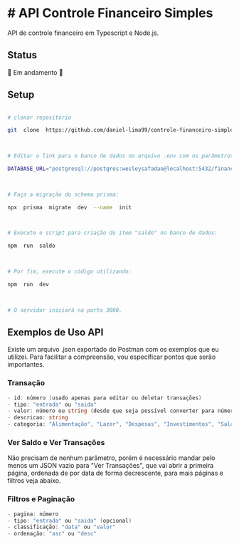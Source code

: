 
# # API Controle Financeiro Simples
API de controle financeiro em Typescript e Node.js.

## Status
:construction: Em andamento :construction:

## Setup
```bash

# clonar repositório

git  clone  https://github.com/daniel-lima99/controle-financeiro-simples-api.git

  

# Editar o link para o banco de dados no arquivo .env com os parâmetros condizentes com seu PostgreSQL:

DATABASE_URL="postgresql://postgres:wesleysafadao@localhost:5432/financeiro-simples?schema=public"

  

# Faça a migração do schema prisma:

npx  prisma  migrate  dev  --name  init

  

# Execute o script para criação do item "saldo" no banco de dados:

npm  run  saldo

  

# Por fim, execute o código utilizando:

npm  run  dev

  

# O servidor iniciará na porta 3000.
```
## Exemplos de Uso API
Existe um arquivo .json exportado do Postman com os exemplos que eu utilizei. Para facilitar a compreensão, vou especificar pontos que serão importantes.

### Transação
```go
- id: número (usado apenas para editar ou deletar transações)
- tipo: "entrada" ou "saida"
- valor: número ou string (desde que seja possível converter para número no backend)
- descricao: string
- categoria: "Alimentação", "Lazer", "Despesas", "Investimentos", "Salário" ou "Freelances"

```

### Ver Saldo e Ver Transações
Não precisam de nenhum parâmetro, porém é necessário mandar pelo menos um JSON vazio para "Ver Transações", que vai abrir a primeira página, ordenada de por data de forma decrescente, para mais páginas e filtros veja abaixo.

### Filtros e Paginação
```go
- pagina: número
- tipo: "entrada" ou "saida" (opcional)
- classificação: "data" ou "valor"
- ordenação: "asc" ou "desc"

```
